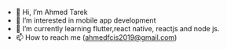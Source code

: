 - 👋 Hi, I’m Ahmed Tarek
- 👀 I’m interested in mobile app development
- 🌱 I’m currently learning flutter,react native, reactjs and node js.
- 📫 How to reach me (ahmedfcis2019@gmail.com)

<!---
AhmedTarek226/AhmedTarek226 is a ✨ special ✨ repository because its `README.md` (this file) appears on your GitHub profile.
You can click the Preview link to take a look at your changes.
--->
